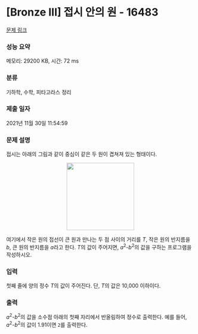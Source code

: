 # [Bronze III] 접시 안의 원 - 16483 

[문제 링크](https://www.acmicpc.net/problem/16483) 

### 성능 요약

메모리: 29200 KB, 시간: 72 ms

### 분류

기하학, 수학, 피타고라스 정리

### 제출 일자

2021년 11월 30일 11:54:59

### 문제 설명

<p>접시는 아래의 그림과 같이 중심이 같은 두 원이 겹쳐져 있는 형태이다.</p>

<p style="text-align: center;"><img alt="" src="" style="width: 181px; height: 181px;"></p>

<p>여기에서 작은 원의 접선이 큰 원과 만나는 두 점 사이의 거리를 <em>T</em>, 작은 원의 반지름을 <em>b</em>, 큰 원의 반지름을 <em>a</em>라고 한다. <em>T</em>의 값이 주어지면, <em>a</em><sup>2</sup>-<em>b</em><sup>2</sup>의 값을 구하는 프로그램을 작성하시오.</p>

### 입력 

 <p>첫째 줄에 양의 정수<em> T</em>의 값이 주어진다. 단, <em>T</em>의 값은 10,000 이하이다.</p>

### 출력 

 <p><em>a</em><sup>2</sup>-<em>b</em><sup>2</sup>의 값을 소수점 아래의 첫째 자리에서 반올림하여 정수로 출력한다. 예를 들어, <em>a</em><sup>2</sup>-<em>b</em><sup>2</sup>의 값이 1.91이면 <code>2</code>를 출력한다.</p>

